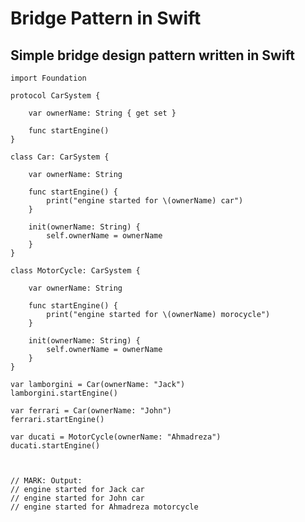 # Bridge Pattern in Swift

## Simple bridge design pattern written in Swift

    import Foundation
    
    protocol CarSystem {
    
        var ownerName: String { get set }
    
        func startEngine()
    }
    
    class Car: CarSystem {
    
        var ownerName: String
    
        func startEngine() {
            print("engine started for \(ownerName) car")
        }
    
        init(ownerName: String) {
            self.ownerName = ownerName
        }
    }
    
    class MotorCycle: CarSystem {
    
        var ownerName: String
    
        func startEngine() {
            print("engine started for \(ownerName) morocycle")
        }
    
        init(ownerName: String) {
            self.ownerName = ownerName
        }
    }
    
    var lamborgini = Car(ownerName: "Jack")
    lamborgini.startEngine()
    
    var ferrari = Car(ownerName: "John")
    ferrari.startEngine()
    
    var ducati = MotorCycle(ownerName: "Ahmadreza")
    ducati.startEngine()
    
    
    
    // MARK: Output:
    // engine started for Jack car
    // engine started for John car
    // engine started for Ahmadreza motorcycle
    
    
